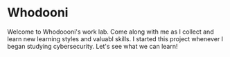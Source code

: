# Whodooni

Welcome to Whodoooni's work lab. Come along with me as I collect and learn new learning styles and valuabl skills. I started this project whenever I began studying cybersecurity. Let's see what we can learn!